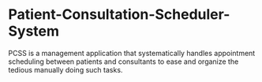 # Patient-Consultation-Scheduler-System
PCSS is a management application that systematically handles appointment scheduling between patients and consultants to ease and organize the tedious manually doing such tasks.
